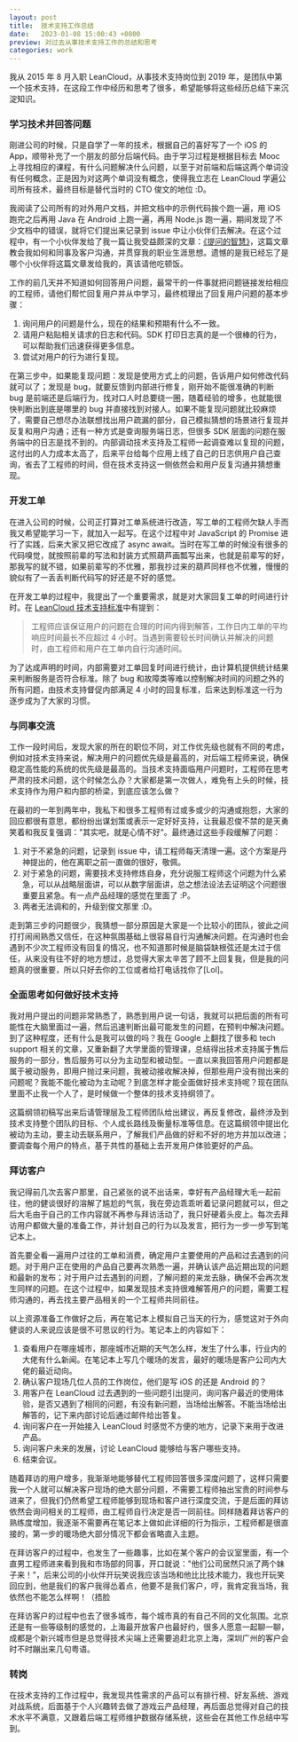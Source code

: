 ```yaml
---
layout: post
title:  技术支持工作总结
date:   2023-01-08 15:00:43 +0800
preview: 对过去从事技术支持工作的总结和思考
categories: work
---
```


我从 2015 年 8 月入职 LeanCloud，从事技术支持岗位到 2019 年，是团队中第一个技术支持，在这段工作中经历和思考了很多，希望能够将这些经历总结下来沉淀知识。

### 学习技术并回答问题

刚进公司的时候，只是自学了一年的技术，根据自己的喜好写了一个 iOS 的 App，顺带补充了一个朋友的部分后端代码。由于学习过程是根据目标去 Mooc 上寻找相应的课程，有什么问题解决什么问题，以至于对前端和后端这两个单词没有任何概念，正是因为对这两个单词没有概念，使得我立志在 LeanCloud 学遍公司所有技术，最终目标是替代当时的 CTO 俊文的地位 :D。

我阅读了公司所有的对外用户文档，并把文档中的示例代码挨个跑一遍，用 iOS 跑完之后再用 Java 在 Android 上跑一遍，再用 Node.js 跑一遍，期间发现了不少文档中的错误，就将它们提出来记录到 issue 中让小伙伴们去解决。在这个过程中，有一个小伙伴发给了我一篇让我受益颇深的文章：[《提问的智慧》](http://www.catb.org/~esr/faqs/smart-questions.html)，这篇文章教会我如何和同事及客户沟通，并贯穿我的职业生涯思想。遗憾的是我已经忘了是哪个小伙伴将这篇文章发给我的，真该请他吃顿饭。

工作的前几天并不知道如何回答用户问题，最常干的一件事就把问题链接发给相应的工程师，请他们帮忙回复用户并从中学习，最终梳理出了回复用户问题的基本步骤：

1. 询问用户的问题是什么，现在的结果和预期有什么不一致。
2. 请用户粘贴相关请求的日志和代码。SDK 打印日志真的是一个很棒的行为，可以帮助我们迅速获得更多信息。
3. 尝试对用户的行为进行复现。

在第三步中，如果能复现问题：发现是使用方式上的问题，告诉用户如何修改代码就可以了；发现是 bug，就要反馈到内部进行修复，刚开始不能很准确的判断 bug 是前端还是后端行为，找对口人时总要绕一圈，随着经验的增多，也就能很快判断出到底是哪里的 bug 并直接找到对接人。如果不能复现问题就比较麻烦了，需要自己想尽办法联想找出用户疏漏的部分，自己模拟猜想的场景进行复现并反复和用户沟通；还有一种方式是查询服务端日志，但很多 SDK 层面的问题在服务端中的日志是找不到的。内部调动技术支持及工程师一起调查难以复现的问题，这付出的人力成本太高了，后来平台给每个应用上线了自己的日志供用户自己查询，省去了工程师的时间，但在技术支持这一侧依然会和用户反复沟通并猜想重现。

### 开发工单

在进入公司的时候，公司正打算对工单系统进行改造，写工单的工程师欠缺人手而我又希望能学习一下，就加入一起写。在这个过程中对 JavaScript 的 Promise 进行了实践，后来大家又把它改成了 async await。当时在写工单的时候没有很多的代码嗅觉，就按照前辈的写法和封装方式照葫芦画瓢写出来，也就是前辈写的好，那我写的就不错，如果前辈写的不优雅，那我抄过来的葫芦同样也不优雅，慢慢的貌似有了一丢丢判断代码写的好还是不好的感觉。

在开发工单的过程中，我提出了一个重要需求，就是对大家回复工单的时间进行计时。在 [LeanCloud 技术支持标准](https://open.leancloud.cn/tech-support-guide/)中有提到：

> 工程师应该保证用户的问题在合理的时间内得到解答，工作日内工单的平均响应时间最长不应超过 4 小时。当遇到需要较长时间确认并解决的问题时，由工程师和用户在工单内自行沟通时间。

为了达成声明的时间，内部需要对工单回复时间进行统计，由计算机提供统计结果来判断服务是否符合标准。除了 bug 和故障类等难以控制解决时间的问题之外的所有问题，由技术支持督促内部满足 4 小时的回复标准，后来达到标准这一行为逐步成为了大家的习惯。

### 与同事交流

工作一段时间后，发现大家的所在的职位不同，对工作优先级也就有不同的考虑，例如对技术支持来说，解决用户的问题优先级是最高的，对后端工程师来说，确保稳定高性能的系统的优先级是最高的。当技术支持面临用户问题时，工程师在思考严肃的技术问题，这个时候怎么办？大家都是第一次做人，难免有上头的时候，技术支持作为用户和内部的桥梁，到底应该怎么做？

在最初的一年到两年中，我私下和很多工程师有过或多或少的沟通或抱怨，大家的回应都很有意思，都纷纷出谋划策或表示一定好好支持，让我最忍俊不禁的是天勇笑着和我反复强调："其实吧，就是心情不好"。最终通过这些手段缓解了问题：

1. 对于不紧急的问题，记录到 issue 中，请工程师每天清理一遍。这个方案是丹神提出的，他在离职之前一直做的很好，敬佩。
2. 对于紧急的问题，需要技术支持修炼自身，充分说服工程师这个问题为什么紧急，可以从战略层面讲，可以从数字层面讲，总之想法设法去证明这个问题很重要且紧急。有一点产品经理的感觉在里面了 :P。
3. 两者无法调和的，升级到俊文那里 :D。 

走到第三步的问题很少，我猜想一部分原因是大家是一个比较小的团队，彼此之间打打闹闹熟悉又信任，在这种氛围基础上很容易自行沟通解决问题。在沟通时也会遇到不少次工程师没有回复的情况，也不知道那时候是脑袋缺根弦还是太过于信任，从来没有往不好的地方想过，总觉得大家太辛苦了顾不上回复我，但是我的问题真的很重要，所以只好去你的工位或者给打电话找你了[Lol]。

### 全面思考如何做好技术支持

我对用户提出的问题非常熟悉了，熟悉到用户说一句话，我就可以把后面的所有可能性在大脑里面过一遍，然后迅速判断出最可能发生的问题，在预判中解决问题。到了这种程度，还有什么是我可以做的吗？我在 Google 上翻找了很多和 tech support 相关的文章，又重新翻了大学里面的管理课，总结得出技术支持属于售后服务的一部分，售后服务可以分为主动型和被动型。一直以来我回答用户问题都是属于被动服务，即用户抛过来问题，我被动接收解决掉，但那些用户没有抛出来的问题呢？我能不能化被动为主动呢？到底怎样才能全面做好技术支持呢？现在团队里面不止我一个人了，是时候做一个整体的技术支持纲领了。

这篇纲领初稿写出来后请管理层及工程师团队给出建议，再反复修改，最终涉及到技术支持整个团队的目标、个人成长路线及衡量标准等信息。在这篇纲领中提出化被动为主动，要主动去联系用户，了解我们产品做的好和不好的地方并加以改进；要调查每个用户的特点，基于共性的基础上去开发用户体验更好的产品。

### 拜访客户

我记得前几次去客户那里，自己紧张的说不出话来，幸好有产品经理大毛一起前往，他的健谈很好的溶解了尴尬的气氛，我在旁边乖乖听着记录问题就可以，但之后大毛由于自己的工作内容就不再参与拜访活动了，我只好硬着头皮上。每次去拜访用户都做大量的准备工作，并计划自己的行为以及发言，把行为一步一步写到笔记本上。

首先要全看一遍用户过往的工单和消费，确定用户主要使用的产品和过去遇到的问题。对于用户正在使用的产品自己要再次熟悉一遍，并确认该产品近期出现的问题和最新的发布；对于用户过去遇到的问题，了解问题的来龙去脉，确保不会再次发生同样的问题。在这个过程中，如果发现技术支持很难解答用户的问题，需要工程师沟通的，再去找主要产品相关的一个工程师共同前往。

以上资源准备工作做好之后，再在笔记本上模拟自己当天的行为，感觉这对于外向健谈的人来说应该是很不可思议的行为。笔记本上的内容如下：

1. 查看用户在哪座城市，那座城市近期的天气怎么样，发生了什么事，行业内的大佬有什么新闻。在笔记本上写几个暖场的发言，最好的暖场是客户公司内大佬的最近动向。
2. 确认客户现场几位人员的工作岗位，他们是写 iOS 的还是 Android 的？
3. 用客户在 LeanCloud 过去遇到的一些问题引出提问，询问客户最近的使用体验，是否又遇到了相同的问题，有没有新问题，当场给出解答。不能当场给出解答的，记下来内部讨论后通过邮件给出答复。
4. 询问客户在一开始接入 LeanCloud 时感觉不方便的地方，记录下来用于改进产品。
5. 询问客户未来的发展，讨论 LeanCloud 能够给与客户哪些支持。
6. 结束会议。

随着拜访的用户增多，我渐渐地能够替代工程师回答很多深度问题了，这样只需要我一个人就可以解决客户现场的绝大部分问题，不需要工程师抽出宝贵的时间参与进来了，但我们仍然希望工程师能够到现场和客户进行深度交流，于是后面的拜访依然会询问相关的工程师，由工程师自行决定是否一同前往。同样随着拜访客户的熟练度增加，我逐渐不需要再在笔记本上做如此详细的行为指示，工程师都是很直接的，第一步的暖场绝大部分情况下都会省略直入主题。

在拜访客户的过程中，也发生了一些趣事，比如在某个客户的会议室里面，有一个直男工程师进来看到我和市场部的同事，开口就说："他们公司居然只派了两个妹子来！"，后来公司的小伙伴开玩笑说我应该当场和他比比技术能力，我也开玩笑回应到，他是我们的客户我得怂着点，他要不是我们客户，哼，我肯定我当场，我依然也不能怎么样啊！（捂脸

在拜访客户的过程中也去了很多城市，每个城市真的有自己不同的文化氛围。北京还是有一些等级制的感觉的，上海最开放客户也最好约，很多人愿意一起聊一聊，成都是个新兴城市但是总觉得技术尖端上还需要追赶北京上海，深圳广州的客户会时不时蹦出来几句粤语。

### 转岗

在技术支持的工作过程中，我发现共性需求的产品可以有排行榜、好友系统、游戏对战系统，后面基于个人兴趣转去做了游戏云产品经理，再后面总觉得对自己的技术水平不满意，又跟着后端工程师维护数据存储系统，这些会在其他工作总结中写到。
